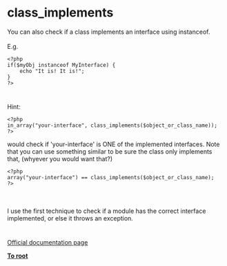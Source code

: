 # class_implements



You can also check if a class implements an interface using instanceof.<br><br>E.g.<br>

```
<?php
if($myObj instanceof MyInterface) {
    echo "It is! It is!";
}
?>
```
  

#

Hint:<br>

```
<?php
in_array("your-interface", class_implements($object_or_class_name));
?>
```

would check if 'your-interface' is ONE of the implemented interfaces.
Note that you can use something similar to be sure the class only implements that, (whyever you would want that?)


```
<?php
array("your-interface") == class_implements($object_or_class_name);
?>
```
<br><br>I use the first technique to check if a module has the correct interface implemented, or else it throws an exception.  

#

[Official documentation page](https://www.php.net/manual/en/function.class-implements.php)

**[To root](/README.md)**